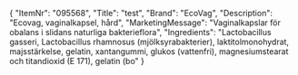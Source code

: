 {
  "ItemNr": "095568",
  "Title": "test",
  "Brand": "EcoVag",
  "Description": "Ecovag, vaginalkapsel, hård",
  "MarketingMessage": "Vaginalkapslar för obalans i slidans naturliga bakterieflora",
  "Ingredients": "Lactobacillus gasseri, Lactobacillus rhamnosus (mjölksyrabakterier), laktitolmonohydrat, majsstärkelse, gelatin, xantangummi, glukos (vattenfri), magnesiumstearat och titandioxid (E 171), gelatin (bo"
}